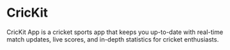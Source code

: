 # CricKit
CricKit App is a cricket sports app that keeps you up-to-date with real-time match updates, live scores, and in-depth statistics for cricket enthusiasts.
